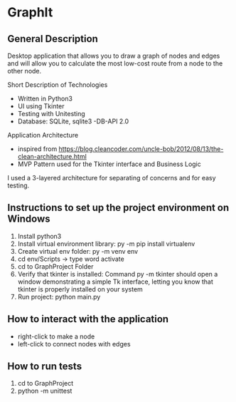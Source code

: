 # GraphIt

## General Description

Desktop application that allows you to draw a graph of nodes and edges and will allow you to calculate the most low-cost route from a node to the other node.


Short Description of Technologies
  * Written in Python3 
  * UI using Tkinter
  * Testing with Unitesting
  * Database: SQLite, sqlite3 -DB-API 2.0

Application Architecture 
- inspired from https://blog.cleancoder.com/uncle-bob/2012/08/13/the-clean-architecture.html
- MVP Pattern used for the Tkinter interface and Business Logic

I used a 3-layered architecture for separating of concerns and for easy testing.

## Instructions to set up the project environment on Windows
1. Install python3
2. Install virtual environment library: py -m pip install virtualenv
3. Create virtual env folder: py -m venv env
4. cd env/Scripts -> type word activate
5. cd to GraphProject Folder
6. Verify that tkinter is installed: Command py -m tkinter should open a window demonstrating a simple Tk interface, letting you know that tkinter is properly installed on your system
7. Run project: python main.py

## How to interact with the application
* right-click to make a node
* left-click to connect nodes with edges

## How to run tests
1. cd to GraphProject
2. python -m unittest
